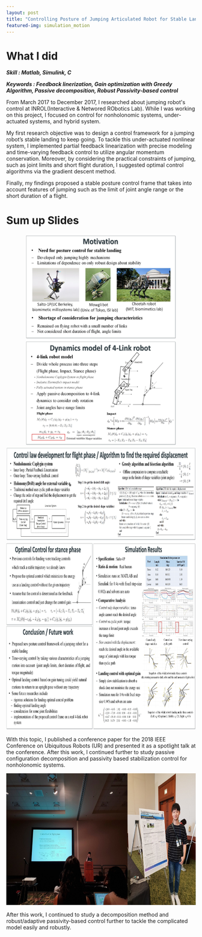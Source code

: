 ```yaml
---
layout: post
title: "Controlling Posture of Jumping Articulated Robot for Stable Landing"
featured-img: simulation_motion
---
```


# What I did

***Skill : Matlab, Simulink, C***

***Keywords : Feedback linerization, Gain optimization with Greedy Algorithm, Passive decomposition, Robust Passivity-based control***

From March 2017 to December 2017, I researched about jumping robot's control at INROL(Interactive & Networed RObotics Lab). While I was working on this project, I focused on control for nonholonomic systems, under-actuated systems, and hybrid system. 

My first research objective was to design a control framework for a jumping robot’s stable landing to keep going. To tackle this under-actuated nonlinear system, I implemented partial feedback linearization with precise modeling and time-varying feedback control to utilize angular momentum conservation. Moreover, by considering the practical constraints of jumping, such as joint limits and short flight duration, I suggested optimal control algorithms via the gradient descent method. 

Finally, my findings proposed a stable posture control frame that takes into account features of jumping such as the limit of joint angle range or the short duration of a flight.

# Sum up Slides

<p align="center">
<img src="/assets/jumping/poster1.jpg"  alt="poster1" width="400" height="280">  <img src="/assets/jumping/poster2.jpg" width="400" height="280">


<img src="/assets/jumping/poster3.jpg"  alt="poster3" width="800" height="250"> 

<img src="/assets/jumping/poster456.jpg" width="800" height="500">
</p>

With this topic, I published a conference paper for the 2018 IEEE Conference on Ubiquitous Robots (UR) and presented it as a spotlight talk at the conference. After this work, I continued further to study passive configuration decomposition and passivity based stabilization control for nonholonomic systems. 

<p align="center">
<img src="/assets/jumping/ur.jpg" width="800" height="350"> 
</p>


After this work, I continued to study a decomposition method and robust/adaptive passivity-based control further to tackle the complicated model easily and robustly. 
